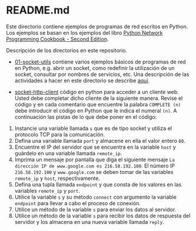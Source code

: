 # README.md

Este directorio contiene ejemplos de programas de red escritos en Python. 
Los ejemplos se basan en los ejemplos del libro [Python Network Programming Cookbook - Second Edition](https://www.amazon.com/Python-Network-Programming-Cookbook-Second-ebook/dp/B073V2PDPF/ref=sr_1_1?ie=UTF8&qid=1507039527&sr=8-1&keywords=python+network+programming+cookbook+-+second+edition).

Descripción de los directorios en este repositorio.

* [01-socket-utils](01-socket-utils) contiene varios ejemplos básicos de programas de red en Python, e.g. abrir un socket, como redefinir la utilización de un socket, consultar por nombres de servicios, etc. 
Una descripción de las actividades a hacer en este directorio se describe [aquí](https://docs.google.com/a/correounivalle.edu.co/document/d/1b3p-bW66SLxTmQwygN38oc0u0MkzLFq4FwbD3bI0Kp4/edit?usp=sharing).

* [socket-http-client](socket-http-client) código en python para acceder a un cliente web. 
Usted debe completar dicho cliente de la siguiente manera. 
Revise el código y en cada comentario que encuentre la palabra `COMPLETE (n)` debe introducir el código en Python que le indica el numeral `(n)`. 
A continuación las pistas de lo que debe poner en el código:

 1. Instancie una variable llamada `s` que es de tipo socket y utiliza el protocolo TCP para la comunicación.
 2. Defina una variable llamada `port` y almacene en ella el valor entero `80`.
 3. Encuentre el IP del servidor que se encuentra en la variable `host` y guárdelo en una variable llamada `remote_ip`.
 4. Imprima un mensaje por pantalla que diga el siguiente mensaje `La dirección IP de www.google.com es 216.58.192.100`. El número IP `216.58.192.100` y `www.google.com` se deben tomar de las variables `remote_ip` y `host`, respectivamente.
 5. Defina una tupla llamada `endpoint` y que consta de los valores en las variables `remote_ip` y `port`.
 6. Utilice la variable `s` y su método `connect` con argumento la variable `endpoint` para llevar a cabo el proceso de conexión.
 7. Utilice un método de la variable `s` para enviar los datos al servidor.
 8. Utilice un método de la variable `s` para recibir los datos de respuesta del servidor y los almacena en una nueva variable llamada `reply`. 
